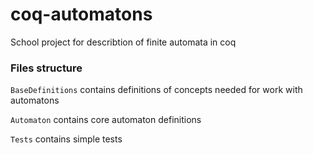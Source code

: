 # coq-automatons
School project for describtion of finite automata in coq

### Files structure
`BaseDefinitions` contains definitions of concepts needed for work with automatons

`Automaton` contains core automaton definitions

`Tests` contains simple tests

###
